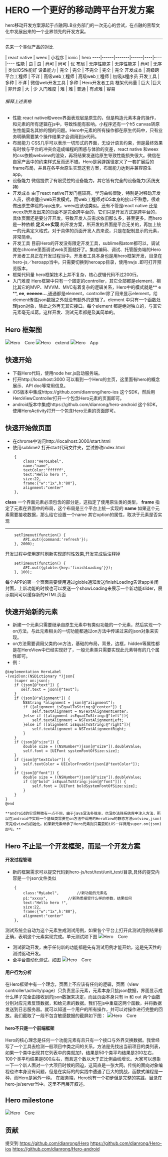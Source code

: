 # **HERO 一个更好的移动跨平台开发方案**

hero移动开发方案源起于点融网LB业务部门的一次无心的尝试，在点融的黑帮文化中发展出来的一个业界领先的开发方案。

------------------------
先来一个类似产品的对比

   | react native | weex | 小程序 | ionic | hero 
----|------|-------|------|----|----|----
性能 | 良  | 良 | 尚可 | 尚可 | 优
布局 | 无序性能差 | 无序性能差 | 尚可 | 无序 | 类似iOS性能好
设备能力 | 完全 | 完全 | 不完全 | 完全 | 完全
开发成本 | 高级跨平台工程师 | 不详 | 高级web工程师 | 高级web工程师 | 初级js程序员
开发工具 | 多种 | 不详 | 微信web开发工具 | 多种 | Hero开发者工具
框架代码量 | 巨大 |巨大 | 非开源 | 大 | 少
入门难度 | 难 | 难 | 普通 | 有点难 | 容易




###### 解释上述表格
- 性能
react native和weex界面表现层是原生的，但是构造元素本身的操作，和元素的所有逻辑在js中，导致性能有影响。小程序还有一个h5 canvas转原生性能莫名其妙的慢的问题。Hero中元素的所有操作都在原生代码中，只有业务明确需要某个操作结果才会调用到js代码。
- 布局能力
CSS几乎可以表示一切形式的界面，无设计语言约束，但是最终效果有时候与平台的冲突会造成编程的困惑与体验的变差，react native 和weex的css依赖webview的渲染，再将结果发送给原生导致性能损失很大。微信在自家产品中的约束样式反而还不错。Hero是另辟蹊径定义了一套扩展后的frame布局，并且在各平台原生实现这套方案，布局能力达到并兼容原生app。
- 设备能力
微信提供了有限受控的设备能力，其它皆有完全的设备能力(系统支持)
- 开发成本
由于react native开发门槛较高，学习曲线很陡，特别是对移动开发人员，很难适应web开发模式，而web工程师对iOS本身的接口不熟悉，很难做出原生体验的app出来，weex应该也类似。还有不管是react native 还是weex所开发出来的页面不是完全跨平台的，它们只是开发方式是跨平台的，具体页面还是要分开开发。导致开发人员需求依旧那么多，甚至更多。而hero是一种依赖 **定义<->实现** 的开发方案，所开发的界面是平台无关的，再加上统一的元素定义格式，对于具体的页面开发人员来说，只是在配制显示的元素，非常简单。
- 开发工具
目前Hero的开发没有限定开发工具，sublime和atom都可以，调试就在chrome里面调试web页面就好了。集成编码、调试、托管服务端的Hero开发者工具正在开发过程当中。开发者工具本身也是用hero框架开发，目录在hero-js／heroapp当中。只需要切换到heroapp目录，使用nwjs .即可打开预览版本。
- 框架代码量
hero框架技术上并不复杂，核心逻辑代码不过200行。
- 入门难度
Hero框架中只有一个固定的controller，其它全部都是element，相比其它的MVP、MVVM、MVC有着复杂的逻辑关系，Hero中的模式就是** e **, **ee**,  **eeeeee...**,通通都是element，controller除了用来显示element，给element传递json数据之外就没有额外的逻辑了。element 中只有一个函数处理json对象，除此之外再无其它接口。每个element 都是绝对独立的，与其它元素毫无瓜葛。这样开发、测试元素都是及其简单的。

## Hero 框架图

![Hero　Core](https://raw.githubusercontent.com/dianrong/hero/master/heroapp/images/github1.png)
![Hero　extend](https://raw.githubusercontent.com/dianrong/hero/master/heroapp/images/github2.png)
![Hero　App](https://raw.githubusercontent.com/dianrong/hero/master/heroapp/images/github3.png)

## 快速开始
- 下载Hero代码，使用node her.js启动服务端。
- 打开http://localhost:3000 可以看到一个Hero的主页，这里面有hero的概念展示、API doc等常用信息。
- iOS版本中集成https://github.com/dianrong/hero-ios 这个SDK，然后用HeroViewController打开一个包含Hero元素的页面即可。
- android版本中集成https://github.com/dianrong/hero-android 这个SDK，使用HeroActivity打开一个包含Hero元素的页面即可。

## 快速开始做页面
- 在chrome中访问http://localhost:3000/start.html
- 使用sublime2 打开start代码文件夹，尝试修改index.html


```
	{
		class:"HeroLabel",
		name:"name",
		textColor:"ffffff",
		text:"Hello hero !",
		size:22,
		frame:{"w":"1x",h:"80"},
		alignment:"center"
	},

```
**class** 一个界面元素必须包含的部分是，这指定了使用原生类的类型，
**frame** 指定了元素在界面中的布局，这个布局是三个平台上统一实现的
**name**  如果这个元素需要接收数据，那么给它设置一个name
其它option的属性，取决于元素是否实现

-------

```
	setTimeout(function() {
		API.out({command:'refresh'});
	}, 2000);

```
开发过程中使用定时刷新实现即时性效果,开发完成后注释掉
```
	setTimeout(function() {
		API.out({globle:{key:'finishLoading'}});
	}, 100);
```
每个APP的第一个页面需要使用通过globle通知发送finishLoading告诉app关闭封面，上新功能的时候也可以发送一个showLoading来展示一个新功能slider，展示期间可以缓存新的HTML页面
## 快速开始新的元素
- 新建一个元素只需要继承自原生元素中有类似功能的一个元素，然后实现一个on方法，与此元素相关的一切功能都通过on方法中传递过来的json对象来实现。
- on方法需要调用父类的on方法，基础的布局，背景，边框，hidden等属性都是在HeroView中已经实现好了，一般元素类只需要实现此元素特有的几个属性即可。
- 例：
```
@implementation HeroLabel
-(void)on:(NSDictionary *)json{
    [super on:json];
    if (json[@"text"]) {
       self.text = json[@"text"];
    }
    if (json[@"alignment"]) {
        NSString *alignment = json[@"alignment"];
        if ([alignment isEqualToString:@"center"]) {
            self.textAlignment = NSTextAlignmentCenter;
        }else if ([alignment isEqualToString:@"left"]){
            self.textAlignment = NSTextAlignmentLeft;
        }else if ([alignment isEqualToString:@"right"]){
            self.textAlignment = NSTextAlignmentRight;
        }
    }
    if (json[@"size"]) {
        double size = ((NSNumber*)json[@"size"]).doubleValue;
        self.font = [UIFont systemFontOfSize:size];
    }
    if (json[@"textColor"]) {
        self.textColor = UIColorFromStr(json[@"textColor"]);
    }
    if (json[@"font"]) {
        double size = ((NSNumber*)json[@"size"]).doubleValue;
        if ([@"bold" isEqualToString:json[@"font"]]) {
            self.font = [UIFont boldSystemFontOfSize:size];
        }
    }
}
@end
```
	**android的实现稍微有一点不同，由于java没法多继承，也没办法往系统库中注入方法，所以在android中实现一个基础类需要在on方法中调用的HeroView的静态方法on(view,json)来完成view的初始化。如果新元素继承了Hero元素则只需要和iOS一样调用super.on(json)即可。**

## Hero 不止是一个开发框架，而是一个开发方案

#### 开发过程管理
- 新的框架需求可以提交代码到hero-js/test/test/unit_test/目录,具体的提交内容是一个json文件类似
```
	{
		class:"MyLabel", 		//新功能的元素名
		p1:"xxxxx",	  		//新熟悉接受什么样的参数，结果如何
		text:"Hello hero !",
		size:22,
		frame:{"w":"1x",h:"80"},
		alignment:"center"
	},
```
测试系统会自动为这个元素生成测试用例，如果各个平台上打开此测试用例结果都正确，表明这个元素实现完成。单元测试如下图
![Hero　Core](https://raw.githubusercontent.com/dianrong/hero/master/heroapp/images/gif3.gif)

- 测试驱动开发，由于任何新的功能都是先有测试用例才能开始，这是先天性的测试驱动开发。
- 全平台自动化测试，如图
![Hero　Core](https://raw.githubusercontent.com/dianrong/hero/master/heroapp/images/gif1.gif)

#### 用户行为分析
   在Hero框架中有一个理念，页面上不应该有任何的逻辑，页面（view controller\activity\page）只负责显示元素，元素本身只接json数据，界面显示成什么样子完全由接收到的json数据来决定，而且页面本身只有 in 和 out 两个函数分别对应元素反馈数据，和给元素的数据。我们在js中重载这两个函数，并将数据发送到日志服务器。就可以知道一个用户的所有操作，并可以对操作进行完整的回放。我们截取了一段不包含敏感数据的截屏如下图：
![Hero　Core](https://raw.githubusercontent.com/dianrong/hero/master/heroapp/images/gif2.gif)

#### hero不只是一个前端框架
Hero的核心理念是任何一个功能元素有且只有一个接口与外界交换数据。我曾经写了一个工具去检测一般项目中类之间的关系，方法是先找出当前项目的类列表，如果一个类中出现其它列表中的类就加1，结果是50个类平均结果是200左右，100个类平均结果是800左右，而且这个数以大于正比例曲线增长。大家可以想象一下一个新人面对一个大项目时候的囧迫，这简直是一张大网。传统的面向对象编程也许本身没有问题，但是在实际的的实践中遭遇了巨大的挑战，函数式编程是一种，而Hero是另外一种。
在服务端，Hero也有一个初步但是完整的实践，目录在hero-js/server当中。这里不再展开叙述。

## Hero milestone
![Hero　Core](https://raw.githubusercontent.com/dianrong/hero/master/heroapp/images/github4.png)



## 贡献
提交到 
https://github.com/dianrong/Hero
https://github.com/dianrong/Hero-ios
https://github.com/dianrong/Hero-android




